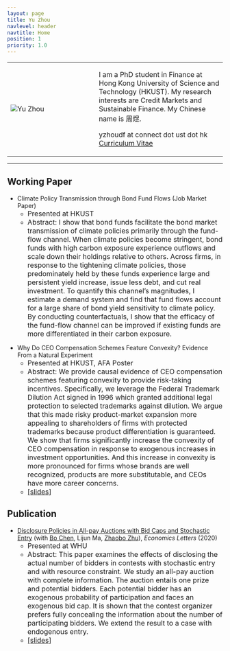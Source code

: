 ```yaml
---
layout: page
title: Yu Zhou
navlevel: header
navtitle: Home
position: 1
priority: 1.0
---
```


<table cellspacing="0" border="0" align="center">
    <tr>
         <td width="35%" align="left" valign="center">
         <img border="0" src="{{ site.baseurl }}/assets/images/photo1.jpg" alt="Yu Zhou">
         </td>
         <td width="2%"></td>
         <td width="55%" align="left" valign="center">
            <p>
            	I am a PhD student in Finance at Hong Kong University of Science and Technology (HKUST). My research interests are Credit Markets and Sustainable Finance. My Chinese name is 周煜.<br>
            <div></div>
				yzhoudf at connect dot ust dot hk<br>
            <div></div>
				<a href="{{ site.baseurl }}/assets/cv/cv.pdf">Curriculum Vitae</a><br>
            </p>
        </td>
     </tr>
</table>


***

## Working Paper
* Climate Policy Transmission through Bond Fund Flows (Job Market Paper)  
   * <font size="3">Presented at HKUST</font>
   * <font size="3">Abstract: I show that bond funds facilitate the bond market transmission of climate policies primarily through the fund-flow channel. When climate policies become stringent, bond funds with high carbon exposure experience outflows and scale down their holdings relative to others. Across firms, in response to the tightening climate policies, those predominately held by these funds experience large and persistent yield increase, issue less debt, and cut real investment. To quantify this channel’s magnitudes, I estimate a demand system and find that fund flows account for a large share of bond yield sensitivity to climate policy. By conducting counterfactuals, I show that the efficacy of the fund-flow channel can be improved if existing funds are more differentiated in their carbon exposure.</font>

<div></div>

* Why Do CEO Compensation Schemes Feature Convexity? Evidence From a Natural Experiment
   * <font size="3">Presented at HKUST, AFA Poster</font>
   * <font size="3">Abstract: We provide causal evidence of CEO compensation schemes featuring convexity to provide risk-taking incentives. Specifically, we leverage the Federal Trademark Dilution Act signed in 1996 which granted additional legal protection to selected trademarks against dilution.  We argue that this made risky product-market expansion more appealing to shareholders of firms with protected trademarks because product differentiation is guaranteed. We show that firms significantly increase the convexity of CEO compensation in response to exogenous increases in investment opportunities. And this increase in convexity is more pronounced for firms whose brands are well recognized, products are more substitutable, and CEOs have more career concerns.</font>
   * <a href="{{ site.baseurl }}/assets/research/ceo_convex_slides.pdf"><font size="3">[slides]</font></a>


## Publication
* [Disclosure Policies in All-pay Auctions with Bid Caps and Stochastic Entry](https://www.sciencedirect.com/science/article/pii/S0165176519304082?dgcid=author)
(with <a href="https://econbc.weebly.com/">Bo Chen</a>, Lijun Ma, <a href="https://faculte-recherche.audencia.com/en/cvs/cv/zhaobo-zhu/?no_cache=1&cHash=8ef4253eab09857f023af3f6e257a23e/">Zhaobo Zhu</a>), *Economics Letters* (2020)
   * <font size="3">Presented at WHU</font>
   * <font size="3">Abstract: This paper examines the effects of disclosing the actual number of bidders in contests with stochastic entry and with resource constraint. We study an all-pay auction with complete information. The auction entails one prize and potential bidders. Each potential bidder has an exogenous probability of participation and faces an exogenous bid cap. It is shown that the contest organizer prefers fully concealing the information about the number of participating bidders. We extend the result to a case with endogenous entry.</font>
   * <a href="{{ site.baseurl }}/assets/research/disclose_all_pay.pdf"><font size="3">[slides]</font></a>